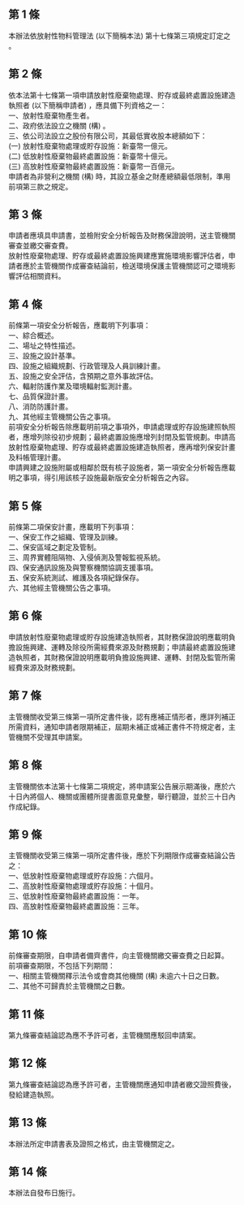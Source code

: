第 1 條
-------
本辦法依放射性物料管理法 (以下簡稱本法) 第十七條第三項規定訂定之  
。

第 2 條
-------
依本法第十七條第一項申請放射性廢棄物處理、貯存或最終處置設施建造  
執照者 (以下簡稱申請者) ，應具備下列資格之一：  
一、放射性廢棄物產生者。  
二、政府依法設立之機關 (構) 。  
三、依公司法設立之股份有限公司，其最低實收股本總額如下：  
 (一) 放射性廢棄物處理或貯存設施：新臺幣一億元。  
 (二) 低放射性廢棄物最終處置設施：新臺幣十億元。  
 (三) 高放射性廢棄物最終處置設施：新臺幣一百億元。  
申請者為非營利之機關 (構) 時，其設立基金之財產總額最低限制，準用  
前項第三款之規定。

第 3 條
-------
申請者應填具申請書，並檢附安全分析報告及財務保證說明，送主管機關  
審查並繳交審查費。  
放射性廢棄物處理、貯存或最終處置設施興建應實施環境影響評估者，申  
請者應於主管機關作成審查結論前，檢送環境保護主管機關認可之環境影  
響評估相關資料。

第 4 條
-------
前條第一項安全分析報告，應載明下列事項：  
一、綜合概述。  
二、場址之特性描述。  
三、設施之設計基準。  
四、設施之組織規劃、行政管理及人員訓練計畫。  
五、設施之安全評估，含預期之意外事故評估。  
六、輻射防護作業及環境輻射監測計畫。  
七、品質保證計畫。  
八、消防防護計畫。  
九、其他經主管機關公告之事項。  
前項安全分析報告除應載明前項之事項外，申請處理或貯存設施建照執照  
者，應增列除役初步規劃；最終處置設施應增列封閉及監管規劃。申請高  
放射性廢棄物處理、貯存或最終處置設施建造執照者，應再增列保安計畫  
及料帳管理計畫。  
申請興建之設施附屬或相鄰於既有核子設施者，第一項安全分析報告應載  
明之事項，得引用該核子設施最新版安全分析報告之內容。

第 5 條
-------
前條第二項保安計畫，應載明下列事項：  
一、保安工作之組織、管理及訓練。  
二、保安區域之劃定及管制。  
三、周界實體阻隔物、入侵偵測及警報監視系統。  
四、保安通訊設施及與警察機關協調支援事項。  
五、保安系統測試、維護及各項紀錄保存。  
六、其他經主管機關公告之事項。

第 6 條
-------
申請放射性廢棄物處理或貯存設施建造執照者，其財務保證說明應載明負  
擔設施興建、運轉及除役所需經費來源及財務規劃；申請最終處置設施建  
造執照者，其財務保證說明應載明負擔設施興建、運轉、封閉及監管所需  
經費來源及財務規劃。

第 7 條
-------
主管機關收受第三條第一項所定書件後，認有應補正情形者，應詳列補正  
所需資料，通知申請者限期補正，屆期未補正或補正書件不符規定者，主  
管機關不受理其申請案。

第 8 條
-------
主管機關依本法第十七條第二項規定，將申請案公告展示期滿後，應於六  
十日內將個人、機關或團體所提書面意見彙整，舉行聽證，並於三十日內  
作成紀錄。

第 9 條
-------
主管機關收受第三條第一項所定書件後，應於下列期限作成審查結論公告  
之：  
一、低放射性廢棄物處理或貯存設施：六個月。  
二、高放射性廢棄物處理或貯存設施：十個月。  
三、低放射性廢棄物最終處置設施：一年。  
四、高放射性廢棄物最終處置設施：三年。

第 10 條
--------
前條審查期限，自申請者備齊書件，向主管機關繳交審查費之日起算。  
前項審查期限，不包括下列期間：  
一、相關主管機關釋示法令或會商其他機關 (構) 未逾六十日之日數。  
二、其他不可歸責於主管機關之日數。

第 11 條
--------
第九條審查結論認為應不予許可者，主管機關應駁回申請案。

第 12 條
--------
第九條審查結論認為應予許可者，主管機關應通知申請者繳交證照費後，  
發給建造執照。

第 13 條
--------
本辦法所定申請書表及證照之格式，由主管機關定之。

第 14 條
--------
本辦法自發布日施行。

